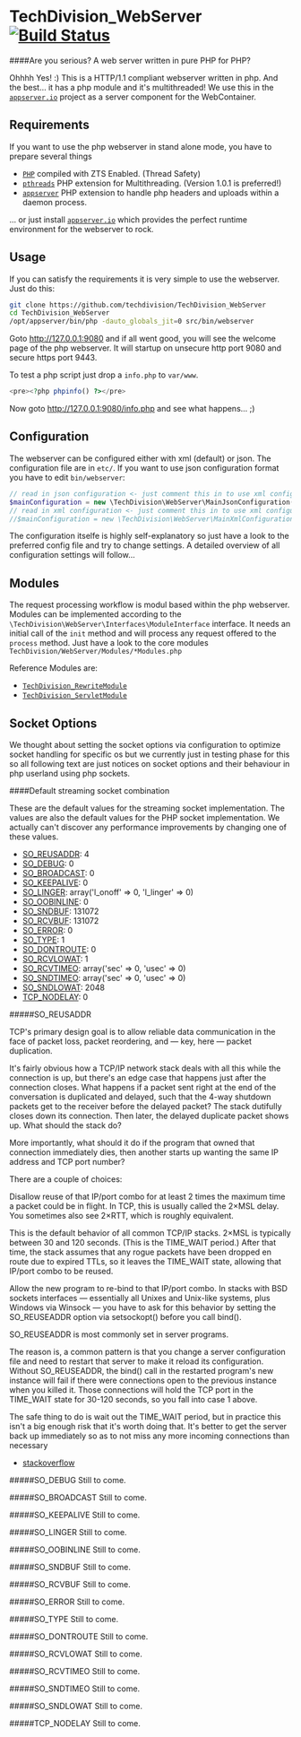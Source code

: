 TechDivision_WebServer [![Build Status](https://travis-ci.org/techdivision/TechDivision_WebServer.png)](https://travis-ci.org/techdivision/TechDivision_WebServer)
======================

####Are you serious? A web server written in pure PHP for PHP?

Ohhhh Yes! :) This is a HTTP/1.1 compliant webserver written in php. And the best... it has a php module and it's multithreaded!
We use this in the [`appserver.io`](<http://www.appserver.io>) project as a server component for the WebContainer.

Requirements
------------
If you want to use the php webserver in stand alone mode, you have to prepare several things
* [`PHP`](<http://php.net>) compiled with ZTS Enabled. (Thread Safety)
* [`pthreads`](<https://github.com/krakjoe/pthreads>) PHP extension for Multithreading. (Version 1.0.1 is preferred!)
* [`appserver`](<https://github.com/techdivision/php-ext-appserver>) PHP extension to handle php headers and uploads within a daemon process.

... or just install [`appserver.io`](<http://www.appserver.io>) which provides the perfect runtime environment for the webserver to rock.

Usage
-----
If you can satisfy the requirements it is very simple to use the webserver. Just do this:
```bash
git clone https://github.com/techdivision/TechDivision_WebServer
cd TechDivision_WebServer
/opt/appserver/bin/php -dauto_globals_jit=0 src/bin/webserver
```

Goto http://127.0.0.1:9080 and if all went good, you will see the welcome page of the php webserver.
It will startup on unsecure http port 9080 and secure https port 9443.

To test a php script just drop a `info.php` to `var/www`.
```php
<pre><?php phpinfo() ?></pre>
```
Now goto http://127.0.0.1:9080/info.php and see what happens... ;)

Configuration
-------------
The webserver can be configured either with xml (default) or json. The configuration file are in `etc/`. If you want to use json configuration format you have to edit `bin/webserver`:
```php
// read in json configuration <- just comment this in to use xml configuration
$mainConfiguration = new \TechDivision\WebServer\MainJsonConfiguration(WEBSERVER_BASEDIR . 'etc/webserver.json');
// read in xml configuration <- just comment this in to use xml configuration
//$mainConfiguration = new \TechDivision\WebServer\MainXmlConfiguration(WEBSERVER_BASEDIR . 'etc/webserver.xml');
```

The configuration itselfe is highly self-explanatory so just have a look to the preferred config file and try to change settings. A detailed overview of all configuration settings will follow...

Modules
-------
The request processing workflow is modul based within the php webserver. Modules can be implemented according to the `\TechDivision\WebServer\Interfaces\ModuleInterface` interface. It needs an initial call of the `init` method and will process any request offered to the `process` method. Just have a look to the core modules `TechDivision/WebServer/Modules/*Modules.php`

Reference Modules are:

* [`TechDivision_RewriteModule`](<https://github.com/techdivision/TechDivision_RewriteModule>)
* [`TechDivision_ServletModule`](<https://github.com/techdivision/TechDivision_ServletModule>)

Socket Options
--------------

We thought about setting the socket options via configuration to optimize socket handling for specific os but we currently just in testing phase for this so all following text are just notices on socket options and their behaviour in php userland using php sockets.

####Default streaming socket combination

These are the default values for the streaming socket implementation. The values are also the default values for the PHP socket implementation. We actually can't discover any performance improvements by changing one of these values. 
        
* [SO_REUSADDR](#so_reusaddr): 	 4
* [SO_DEBUG](#so_debug): 		 0
* [SO_BROADCAST](#so_broadcast): 0 
* [SO_KEEPALIVE](#so_keepalive): 0
* [SO_LINGER](#so_linger): 		 array('l_onoff' => 0, 'l_linger' => 0)
* [SO_OOBINLINE](#so_oobinline): 0
* [SO_SNDBUF](#so_sndbuf): 		 131072
* [SO_RCVBUF](#so_rcvbuf): 		 131072
* [SO_ERROR](#so_error): 		 0
* [SO_TYPE](#so_type): 			 1
* [SO_DONTROUTE](#so_dontroute): 0
* [SO_RCVLOWAT](#so_rcvlowat):   1
* [SO_RCVTIMEO](#so_rcvtimeo):   array('sec' => 0, 'usec' => 0)
* [SO_SNDTIMEO](#so_sndtimeo):   array('sec' => 0, 'usec' => 0)
* [SO_SNDLOWAT](#so_sndlowat):   2048
* [TCP_NODELAY](#tcp_nodelay):   0

#####SO_REUSADDR

TCP's primary design goal is to allow reliable data communication in the face of packet 
loss, packet reordering, and — key, here — packet duplication.

It's fairly obvious how a TCP/IP network stack deals with all this while the connection 
is up, but there's an edge case that happens just after the connection closes. What 
happens if a packet sent right at the end of the conversation is duplicated and delayed, 
such that the 4-way shutdown packets get to the receiver before the delayed packet? The 
stack dutifully closes down its connection. Then later, the delayed duplicate packet 
shows up. What should the stack do?

More importantly, what should it do if the program that owned that connection immediately 
dies, then another starts up wanting the same IP address and TCP port number?

There are a couple of choices:

Disallow reuse of that IP/port combo for at least 2 times the maximum time a packet could 
be in flight. In TCP, this is usually called the 2×MSL delay. You sometimes also see 
2×RTT, which is roughly equivalent.

This is the default behavior of all common TCP/IP stacks. 2×MSL is typically between 30 
and 120 seconds. (This is the TIME_WAIT period.) After that time, the stack assumes that 
any rogue packets have been dropped en route due to expired TTLs, so it leaves the 
TIME_WAIT state, allowing that IP/port combo to be reused.

Allow the new program to re-bind to that IP/port combo. In stacks with BSD sockets 
interfaces — essentially all Unixes and Unix-like systems, plus Windows via Winsock — 
you have to ask for this behavior by setting the SO_REUSEADDR option via setsockopt() 
before you call bind().

SO_REUSEADDR is most commonly set in server programs.

The reason is, a common pattern is that you change a server configuration file and need 
to restart that server to make it reload its configuration. Without SO_REUSEADDR, the 
bind() call in the restarted program's new instance will fail if there were connections 
open to the previous instance when you killed it. Those connections will hold the TCP port 
in the TIME_WAIT state for 30-120 seconds, so you fall into case 1 above.

The safe thing to do is wait out the TIME_WAIT period, but in practice this isn't a big 
enough risk that it's worth doing that. It's better to get the server back up immediately 
so as to not miss any more incoming connections than necessary

* [stackoverflow](http://stackoverflow.com/questions/3229860/what-is-the-meaning-of-so-reuseaddr-setsockopt-option-linux)

#####SO_DEBUG
Still to come.

#####SO_BROADCAST
Still to come.

#####SO_KEEPALIVE
Still to come.

#####SO_LINGER
Still to come.

#####SO_OOBINLINE
Still to come.

#####SO_SNDBUF
Still to come.

#####SO_RCVBUF
Still to come.

#####SO_ERROR
Still to come.

#####SO_TYPE
Still to come.

#####SO_DONTROUTE
Still to come.

#####SO_RCVLOWAT
Still to come.

#####SO_RCVTIMEO
Still to come.

#####SO_SNDTIMEO
Still to come.

#####SO_SNDLOWAT
Still to come.

#####TCP_NODELAY
Still to come.
